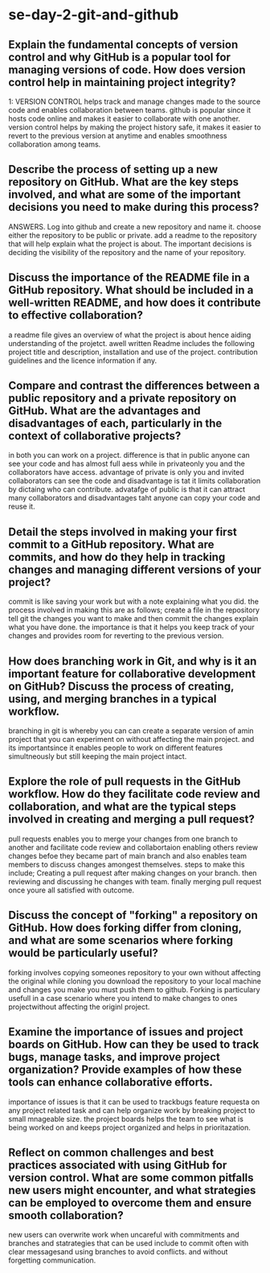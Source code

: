 # se-day-2-git-and-github
## Explain the fundamental concepts of version control and why GitHub is a popular tool for managing versions of code. How does version control help in maintaining project integrity?
 1: VERSION CONTROL helps track and manage changes made to the source code and enables collaboration between teams.
 github is popular since it hosts code online and makes it easier to collaborate with one another.
 version control helps by making the project history safe, it makes it easier to revert to the previous version at anytime and enables smoothness collaboration among teams.

## Describe the process of setting up a new repository on GitHub. What are the key steps involved, and what are some of the important decisions you need to make during this process?
ANSWERS. Log into github and create a new repository and name it.
choose either the repository to be public or private.
add a readme to the repository that will help explain what the project is about.
The important decisions is deciding the visibility of the repository and the name of your repository.


## Discuss the importance of the README file in a GitHub repository. What should be included in a well-written README, and how does it contribute to effective collaboration?
a readme file gives an overview of what the project is about hence aiding understanding of the projetct.
awell written Readme includes the following project title and description, installation and use of the project.
contribution guidelines and the licence information if any.


## Compare and contrast the differences between a public repository and a private repository on GitHub. What are the advantages and disadvantages of each, particularly in the context of collaborative projects?
in both you can work on a project.
difference is that in public anyone can see your code and has almost full aess while in privateonly you and the collaborators have access.
advantage of private is only you and invited collaborators can see the code and disadvantage is tat it limits collaboration by dictaing who can contribute.
advatafge of public is that it can attract many collaborators and disadvantages taht anyone can copy your code and reuse it.

## Detail the steps involved in making your first commit to a GitHub repository. What are commits, and how do they help in tracking changes and managing different versions of your project?
commit is like saving your work but with a note explaining what you did. the process involved in making this are as follows; create a file in the repository
tell git the changes you want to make and then commit the changes explain what you have done.
the importance is that it helps you keep track of your changes and provides room for reverting to the previous version.


## How does branching work in Git, and why is it an important feature for collaborative development on GitHub? Discuss the process of creating, using, and merging branches in a typical workflow.
 branching in git is whereby you can can create a separate version of amin project that you can experiment on without affecting the main project. and its importantsince it enables people to work on different features simultneously but still keeping the main project intact.

 
## Explore the role of pull requests in the GitHub workflow. How do they facilitate code review and collaboration, and what are the typical steps involved in creating and merging a pull request?
pull requests enables you to merge your changes from one branch to another and facilitate code review and collabortaion enabling others review changes befoe they became part of main branch and also enables team members to discuss changes amongest themselves.
steps to make this include;
Creating a pull request after making changes on your branch.
then reviewing and discussing he changes with team.
finally merging pull request once youre all satisfied with outcome.

## Discuss the concept of "forking" a repository on GitHub. How does forking differ from cloning, and what are some scenarios where forking would be particularly useful?
forking involves copying someones repository to your own without affecting the original while cloning you download the repository to your local machine and changes you make you must push them to  github.
Forking is particulary usefull in a case scenario where you intend to make changes to ones projectwithout affecting the originl project.


## Examine the importance of issues and project boards on GitHub. How can they be used to track bugs, manage tasks, and improve project organization? Provide examples of how these tools can enhance collaborative efforts.
importance of issues is that it can be used to trackbugs feature requesta on any project related task and can help organize work by breaking project to small mnageable size. the project boards helps the team to see what is being worked on and keeps project organized and helps in prioritazation.

## Reflect on common challenges and best practices associated with using GitHub for version control. What are some common pitfalls new users might encounter, and what strategies can be employed to overcome them and ensure smooth collaboration?
new users can overwrite work when uncareful with commitments and branches and statrategies that can be used include to commit often with clear messagesand using branches to avoid conflicts. and without forgetting communication.
